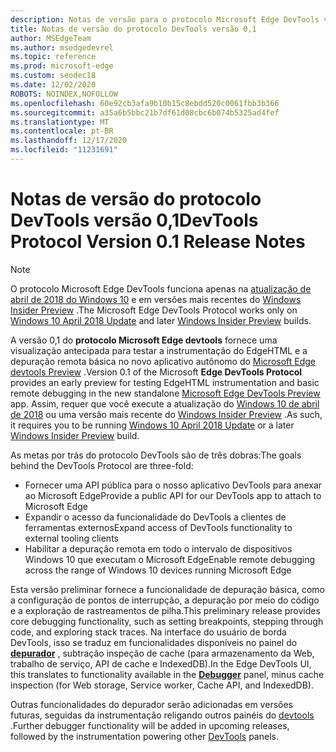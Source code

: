 ```yaml
---
description: Notas de versão para o protocolo Microsoft Edge DevTools versão 0,1
title: Notas de versão do protocolo DevTools versão 0,1
author: MSEdgeTeam
ms.author: msedgedevrel
ms.topic: reference
ms.prod: microsoft-edge
ms.custom: seodec18
ms.date: 12/02/2020
ROBOTS: NOINDEX,NOFOLLOW
ms.openlocfilehash: 60e92cb3afa9b10b15c8ebdd520c0061fbb3b366
ms.sourcegitcommit: a35a6b5bbc21b7df61d08cbc6b074b5325ad4fef
ms.translationtype: MT
ms.contentlocale: pt-BR
ms.lasthandoff: 12/17/2020
ms.locfileid: "11231691"
---
```

# <span data-ttu-id="0eedf-103">Notas de versão do protocolo DevTools versão 0,1</span><span class="sxs-lookup"><span data-stu-id="0eedf-103">DevTools Protocol Version 0.1 Release Notes</span></span>

> [!NOTE]
> <span data-ttu-id="0eedf-104">O protocolo Microsoft Edge DevTools funciona apenas na [atualização de abril de 2018 do Windows 10](https://blogs.windows.com/windowsexperience/2018/04/30/how-to-get-the-windows-10-april-2018-update/#5VXkQMU41CJzZPER.97) e em versões mais recentes do [Windows Insider Preview](https://insider.windows.com/en-us/getting-started/) .</span><span class="sxs-lookup"><span data-stu-id="0eedf-104">The Microsoft Edge DevTools Protocol works only on [Windows 10 April 2018 Update](https://blogs.windows.com/windowsexperience/2018/04/30/how-to-get-the-windows-10-april-2018-update/#5VXkQMU41CJzZPER.97) and later [Windows Insider Preview](https://insider.windows.com/en-us/getting-started/) builds.</span></span>

<span data-ttu-id="0eedf-105">A versão 0,1 do **protocolo Microsoft Edge devtools** fornece uma visualização antecipada para testar a instrumentação do EdgeHTML e a depuração remota básica no novo aplicativo autônomo do [Microsoft Edge devtools Preview](https://www.microsoft.com/store/p/microsoft-edge-devtools-preview/9mzbfrmz0mnj?activetab=pivot%3aoverviewtab) .</span><span class="sxs-lookup"><span data-stu-id="0eedf-105">Version 0.1 of the Microsoft **Edge DevTools Protocol** provides an early preview for testing EdgeHTML instrumentation and basic remote debugging in the new standalone [Microsoft Edge DevTools Preview](https://www.microsoft.com/store/p/microsoft-edge-devtools-preview/9mzbfrmz0mnj?activetab=pivot%3aoverviewtab) app.</span></span> <span data-ttu-id="0eedf-106">Assim, requer que você execute a atualização do [Windows 10 de abril de 2018](https://blogs.windows.com/windowsexperience/2018/04/30/how-to-get-the-windows-10-april-2018-update/#5VXkQMU41CJzZPER.97) ou uma versão mais recente do [Windows Insider Preview](https://insider.windows.com/en-us/getting-started/) .</span><span class="sxs-lookup"><span data-stu-id="0eedf-106">As such, it requires you to be running [Windows 10 April 2018 Update](https://blogs.windows.com/windowsexperience/2018/04/30/how-to-get-the-windows-10-april-2018-update/#5VXkQMU41CJzZPER.97) or a later [Windows Insider Preview](https://insider.windows.com/en-us/getting-started/) build.</span></span>

<span data-ttu-id="0eedf-107">As metas por trás do protocolo DevTools são de três dobras:</span><span class="sxs-lookup"><span data-stu-id="0eedf-107">The goals behind the DevTools Protocol are three-fold:</span></span>

 - <span data-ttu-id="0eedf-108">Fornecer uma API pública para o nosso aplicativo DevTools para anexar ao Microsoft Edge</span><span class="sxs-lookup"><span data-stu-id="0eedf-108">Provide a public API for our DevTools app to attach to Microsoft Edge</span></span>
 - <span data-ttu-id="0eedf-109">Expandir o acesso da funcionalidade do DevTools a clientes de ferramentas externos</span><span class="sxs-lookup"><span data-stu-id="0eedf-109">Expand access of DevTools functionality to external tooling clients</span></span>
 - <span data-ttu-id="0eedf-110">Habilitar a depuração remota em todo o intervalo de dispositivos Windows 10 que executam o Microsoft Edge</span><span class="sxs-lookup"><span data-stu-id="0eedf-110">Enable remote debugging across the range of Windows 10 devices running Microsoft Edge</span></span> 

<span data-ttu-id="0eedf-111">Esta versão preliminar fornece a funcionalidade de depuração básica, como a configuração de pontos de interrupção, a depuração por meio do código e a exploração de rastreamentos de pilha.</span><span class="sxs-lookup"><span data-stu-id="0eedf-111">This preliminary release provides core debugging functionality, such as setting breakpoints, stepping through code, and exploring stack traces.</span></span> <span data-ttu-id="0eedf-112">Na interface do usuário de borda DevTools, isso se traduz em funcionalidades disponíveis no painel do [**depurador**](../../devtools-guide/debugger.md) , subtração inspeção de cache (para armazenamento da Web, trabalho de serviço, API de cache e IndexedDB).</span><span class="sxs-lookup"><span data-stu-id="0eedf-112">In the Edge DevTools UI, this translates to functionality available in the [**Debugger**](../../devtools-guide/debugger.md) panel, minus cache inspection (for Web storage, Service worker, Cache API, and IndexedDB).</span></span> 

<span data-ttu-id="0eedf-113">Outras funcionalidades do depurador serão adicionadas em versões futuras, seguidas da instrumentação religando outros painéis do [devtools](../index.md) .</span><span class="sxs-lookup"><span data-stu-id="0eedf-113">Further debugger functionality will be added in upcoming releases, followed by the instrumentation powering other [DevTools](../index.md) panels.</span></span>
